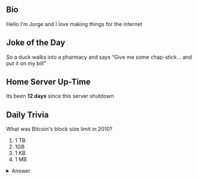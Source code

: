 ## Bio

Hello I'm Jorge and I love making things for the internet

## Joke of the Day

So a duck walks into a pharmacy and says “Give me some chap-stick… and put it on my bill”

## Home Server Up-Time

Its been **12 days** since this server shutdown


## Daily Trivia

What was Bitcoin&#039;s block size limit in 2010?
 1. 1 TB
 2. 1GB
 3. 1 KB
 4. 1 MB

<details>
  <summary>Answer</summary>
  1 MB
</details>
